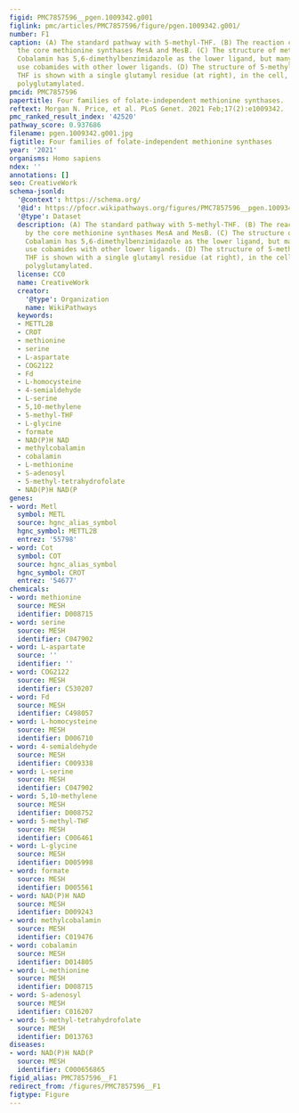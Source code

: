 ```yaml
---
figid: PMC7857596__pgen.1009342.g001
figlink: pmc/articles/PMC7857596/figure/pgen.1009342.g001/
number: F1
caption: (A) The standard pathway with 5-methyl-THF. (B) The reaction catalyzed by
  the core methionine synthases MesA and MesB. (C) The structure of methylcobalamin.
  Cobalamin has 5,6-dimethylbenzimidazole as the lower ligand, but many organisms
  use cobamides with other lower ligands. (D) The structure of 5-methyl-THF. Although
  THF is shown with a single glutamyl residue (at right), in the cell, THF is usually
  polyglutamylated.
pmcid: PMC7857596
papertitle: Four families of folate-independent methionine synthases.
reftext: Morgan N. Price, et al. PLoS Genet. 2021 Feb;17(2):e1009342.
pmc_ranked_result_index: '42520'
pathway_score: 0.937686
filename: pgen.1009342.g001.jpg
figtitle: Four families of folate-independent methionine synthases
year: '2021'
organisms: Homo sapiens
ndex: ''
annotations: []
seo: CreativeWork
schema-jsonld:
  '@context': https://schema.org/
  '@id': https://pfocr.wikipathways.org/figures/PMC7857596__pgen.1009342.g001.html
  '@type': Dataset
  description: (A) The standard pathway with 5-methyl-THF. (B) The reaction catalyzed
    by the core methionine synthases MesA and MesB. (C) The structure of methylcobalamin.
    Cobalamin has 5,6-dimethylbenzimidazole as the lower ligand, but many organisms
    use cobamides with other lower ligands. (D) The structure of 5-methyl-THF. Although
    THF is shown with a single glutamyl residue (at right), in the cell, THF is usually
    polyglutamylated.
  license: CC0
  name: CreativeWork
  creator:
    '@type': Organization
    name: WikiPathways
  keywords:
  - METTL2B
  - CROT
  - methionine
  - serine
  - L-aspartate
  - COG2122
  - Fd
  - L-homocysteine
  - 4-semialdehyde
  - L-serine
  - 5,10-methylene
  - 5-methyl-THF
  - L-glycine
  - formate
  - NAD(P)H NAD
  - methylcobalamin
  - cobalamin
  - L-methionine
  - S-adenosyl
  - 5-methyl-tetrahydrofolate
  - NAD(P)H NAD(P
genes:
- word: Metl
  symbol: METL
  source: hgnc_alias_symbol
  hgnc_symbol: METTL2B
  entrez: '55798'
- word: Cot
  symbol: COT
  source: hgnc_alias_symbol
  hgnc_symbol: CROT
  entrez: '54677'
chemicals:
- word: methionine
  source: MESH
  identifier: D008715
- word: serine
  source: MESH
  identifier: C047902
- word: L-aspartate
  source: ''
  identifier: ''
- word: COG2122
  source: MESH
  identifier: C530207
- word: Fd
  source: MESH
  identifier: C498057
- word: L-homocysteine
  source: MESH
  identifier: D006710
- word: 4-semialdehyde
  source: MESH
  identifier: C009338
- word: L-serine
  source: MESH
  identifier: C047902
- word: 5,10-methylene
  source: MESH
  identifier: D008752
- word: 5-methyl-THF
  source: MESH
  identifier: C006461
- word: L-glycine
  source: MESH
  identifier: D005998
- word: formate
  source: MESH
  identifier: D005561
- word: NAD(P)H NAD
  source: MESH
  identifier: D009243
- word: methylcobalamin
  source: MESH
  identifier: C019476
- word: cobalamin
  source: MESH
  identifier: D014805
- word: L-methionine
  source: MESH
  identifier: D008715
- word: S-adenosyl
  source: MESH
  identifier: C016207
- word: 5-methyl-tetrahydrofolate
  source: MESH
  identifier: D013763
diseases:
- word: NAD(P)H NAD(P
  source: MESH
  identifier: C000656865
figid_alias: PMC7857596__F1
redirect_from: /figures/PMC7857596__F1
figtype: Figure
---
```

